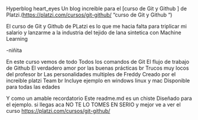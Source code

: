 Hyperblog heart_eyes
Un blog increible para el [curso de Git y Github ] de Platzi.(https://platzi.com/cursos/git-github/ “curso de Git y Github “)

El curso de Git y Github de PLatzi es lo que me hacia falta para triplicar mi salario y lanzarme a la industria del tejido de lana sintetica con Machine Learning

-niñita

En este curso vemos de todo
Todos los comandos de Git El flujo de trabajo de Github
El verdadero amor por las buenas prácticas br Trucos muy locos del profesor br Las personalidades multiples de Freddy Creado por el increible platzi Team br Incluye ejemplo en windows linux y mac Disponible para todas las edades

Y como un amable recordatorio Este readme.md es un chiste Diseñado para el ejemplo. si llegas aca NO TE LO TOMES EN SERIO y mejor ve a ver el curso https://platzi.com/cursos/git-github/